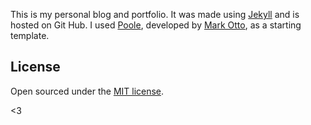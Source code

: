This is my personal blog and portfolio. It was made using [Jekyll](http://jekyllrb.com) and is hosted on Git Hub. I used [Poole](https://github.com/poole), developed by [Mark Otto](https://github.com/mdo), as a starting template.

## License

Open sourced under the [MIT license](LICENSE.md).

<3
